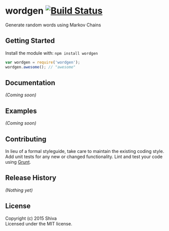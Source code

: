 # wordgen [![Build Status](https://secure.travis-ci.org/shiva/fun.png?branch=master)](http://travis-ci.org/shiva/fun)

Generate random words using Markov Chains

## Getting Started
Install the module with: `npm install wordgen`

```javascript
var wordgen = require('wordgen');
wordgen.awesome(); // "awesome"
```

## Documentation
_(Coming soon)_

## Examples
_(Coming soon)_

## Contributing
In lieu of a formal styleguide, take care to maintain the existing coding style. Add unit tests for any new or changed functionality. Lint and test your code using [Grunt](http://gruntjs.com/).

## Release History
_(Nothing yet)_

## License
Copyright (c) 2015 Shiva  
Licensed under the MIT license.
